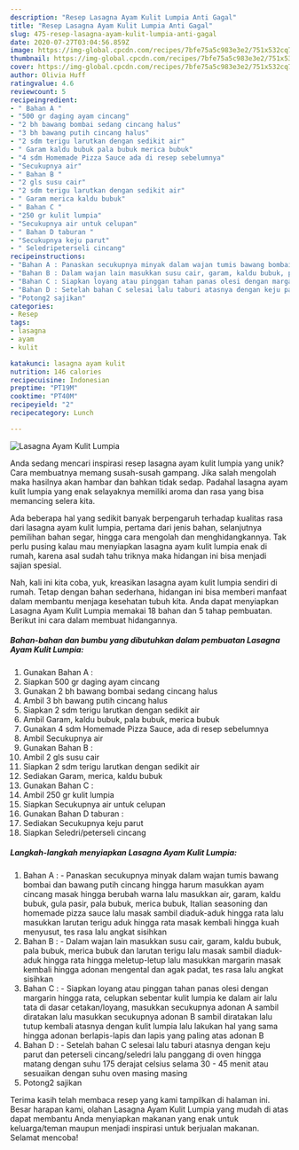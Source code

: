 ```yaml
---
description: "Resep Lasagna Ayam Kulit Lumpia Anti Gagal"
title: "Resep Lasagna Ayam Kulit Lumpia Anti Gagal"
slug: 475-resep-lasagna-ayam-kulit-lumpia-anti-gagal
date: 2020-07-27T03:04:56.859Z
image: https://img-global.cpcdn.com/recipes/7bfe75a5c983e3e2/751x532cq70/lasagna-ayam-kulit-lumpia-foto-resep-utama.jpg
thumbnail: https://img-global.cpcdn.com/recipes/7bfe75a5c983e3e2/751x532cq70/lasagna-ayam-kulit-lumpia-foto-resep-utama.jpg
cover: https://img-global.cpcdn.com/recipes/7bfe75a5c983e3e2/751x532cq70/lasagna-ayam-kulit-lumpia-foto-resep-utama.jpg
author: Olivia Huff
ratingvalue: 4.6
reviewcount: 5
recipeingredient:
- " Bahan A "
- "500 gr daging ayam cincang"
- "2 bh bawang bombai sedang cincang halus"
- "3 bh bawang putih cincang halus"
- "2 sdm terigu larutkan dengan sedikit air"
- " Garam kaldu bubuk pala bubuk merica bubuk"
- "4 sdm Homemade Pizza Sauce ada di resep sebelumnya"
- "Secukupnya air"
- " Bahan B "
- "2 gls susu cair"
- "2 sdm terigu larutkan dengan sedikit air"
- " Garam merica kaldu bubuk"
- " Bahan C "
- "250 gr kulit lumpia"
- "Secukupnya air untuk celupan"
- " Bahan D taburan "
- "Secukupnya keju parut"
- " Seledripeterseli cincang"
recipeinstructions:
- "Bahan A : Panaskan secukupnya minyak dalam wajan tumis bawang bombai dan bawang putih cincang hingga harum masukkan ayam cincang masak hingga berubah warna lalu masukkan air, garam, kaldu bubuk, gula pasir, pala bubuk, merica bubuk, Italian seasoning dan homemade pizza sauce lalu masak sambil diaduk-aduk hingga rata lalu masukkan larutan terigu aduk hingga rata masak kembali hingga kuah menyusut, tes rasa lalu angkat sisihkan"
- "Bahan B : Dalam wajan lain masukkan susu cair, garam, kaldu bubuk, pala bubuk, merica bubuk dan larutan terigu lalu masak sambil diaduk-aduk hingga rata hingga meletup-letup lalu masukkan margarin masak kembali hingga adonan mengental dan agak padat, tes rasa lalu angkat sisihkan"
- "Bahan C : Siapkan loyang atau pinggan tahan panas olesi dengan margarin hingga rata, celupkan sebentar kulit lumpia ke dalam air lalu tata di dasar cetakan/loyang, masukkan secukupnya adonan A sambil diratakan lalu masukkan secukupnya adonan B sambil diratakan lalu tutup kembali atasnya dengan kulit lumpia lalu lakukan hal yang sama hingga adonan berlapis-lapis dan lapis yang paling atas adonan B"
- "Bahan D : Setelah bahan C selesai lalu taburi atasnya dengan keju parut dan peterseli cincang/seledri lalu panggang di oven hingga matang dengan suhu 175 derajat celsius selama 30 - 45 menit atau sesuaikan dengan suhu oven masing masing"
- "Potong2 sajikan"
categories:
- Resep
tags:
- lasagna
- ayam
- kulit

katakunci: lasagna ayam kulit 
nutrition: 146 calories
recipecuisine: Indonesian
preptime: "PT19M"
cooktime: "PT40M"
recipeyield: "2"
recipecategory: Lunch

---
```



![Lasagna Ayam Kulit Lumpia](https://img-global.cpcdn.com/recipes/7bfe75a5c983e3e2/751x532cq70/lasagna-ayam-kulit-lumpia-foto-resep-utama.jpg)

Anda sedang mencari inspirasi resep lasagna ayam kulit lumpia yang unik? Cara membuatnya memang susah-susah gampang. Jika salah mengolah maka hasilnya akan hambar dan bahkan tidak sedap. Padahal lasagna ayam kulit lumpia yang enak selayaknya memiliki aroma dan rasa yang bisa memancing selera kita.

Ada beberapa hal yang sedikit banyak berpengaruh terhadap kualitas rasa dari lasagna ayam kulit lumpia, pertama dari jenis bahan, selanjutnya pemilihan bahan segar, hingga cara mengolah dan menghidangkannya. Tak perlu pusing kalau mau menyiapkan lasagna ayam kulit lumpia enak di rumah, karena asal sudah tahu triknya maka hidangan ini bisa menjadi sajian spesial.




Nah, kali ini kita coba, yuk, kreasikan lasagna ayam kulit lumpia sendiri di rumah. Tetap dengan bahan sederhana, hidangan ini bisa memberi manfaat dalam membantu menjaga kesehatan tubuh kita. Anda dapat menyiapkan Lasagna Ayam Kulit Lumpia memakai 18 bahan dan 5 tahap pembuatan. Berikut ini cara dalam membuat hidangannya.

<!--inarticleads1-->

##### Bahan-bahan dan bumbu yang dibutuhkan dalam pembuatan Lasagna Ayam Kulit Lumpia:

1. Gunakan  Bahan A :
1. Siapkan 500 gr daging ayam cincang
1. Gunakan 2 bh bawang bombai sedang cincang halus
1. Ambil 3 bh bawang putih cincang halus
1. Siapkan 2 sdm terigu larutkan dengan sedikit air
1. Ambil  Garam, kaldu bubuk, pala bubuk, merica bubuk
1. Gunakan 4 sdm Homemade Pizza Sauce, ada di resep sebelumnya
1. Ambil Secukupnya air
1. Gunakan  Bahan B :
1. Ambil 2 gls susu cair
1. Siapkan 2 sdm terigu larutkan dengan sedikit air
1. Sediakan  Garam, merica, kaldu bubuk
1. Gunakan  Bahan C :
1. Ambil 250 gr kulit lumpia
1. Siapkan Secukupnya air untuk celupan
1. Gunakan  Bahan D taburan :
1. Sediakan Secukupnya keju parut
1. Siapkan  Seledri/peterseli cincang




<!--inarticleads2-->

##### Langkah-langkah menyiapkan Lasagna Ayam Kulit Lumpia:

1. Bahan A : - Panaskan secukupnya minyak dalam wajan tumis bawang bombai dan bawang putih cincang hingga harum masukkan ayam cincang masak hingga berubah warna lalu masukkan air, garam, kaldu bubuk, gula pasir, pala bubuk, merica bubuk, Italian seasoning dan homemade pizza sauce lalu masak sambil diaduk-aduk hingga rata lalu masukkan larutan terigu aduk hingga rata masak kembali hingga kuah menyusut, tes rasa lalu angkat sisihkan
1. Bahan B : - Dalam wajan lain masukkan susu cair, garam, kaldu bubuk, pala bubuk, merica bubuk dan larutan terigu lalu masak sambil diaduk-aduk hingga rata hingga meletup-letup lalu masukkan margarin masak kembali hingga adonan mengental dan agak padat, tes rasa lalu angkat sisihkan
1. Bahan C : - Siapkan loyang atau pinggan tahan panas olesi dengan margarin hingga rata, celupkan sebentar kulit lumpia ke dalam air lalu tata di dasar cetakan/loyang, masukkan secukupnya adonan A sambil diratakan lalu masukkan secukupnya adonan B sambil diratakan lalu tutup kembali atasnya dengan kulit lumpia lalu lakukan hal yang sama hingga adonan berlapis-lapis dan lapis yang paling atas adonan B
1. Bahan D : - Setelah bahan C selesai lalu taburi atasnya dengan keju parut dan peterseli cincang/seledri lalu panggang di oven hingga matang dengan suhu 175 derajat celsius selama 30 - 45 menit atau sesuaikan dengan suhu oven masing masing
1. Potong2 sajikan




Terima kasih telah membaca resep yang kami tampilkan di halaman ini. Besar harapan kami, olahan Lasagna Ayam Kulit Lumpia yang mudah di atas dapat membantu Anda menyiapkan makanan yang enak untuk keluarga/teman maupun menjadi inspirasi untuk berjualan makanan. Selamat mencoba!
